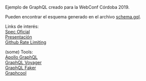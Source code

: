 Ejemplo de GraphQL creado para la WebConf Córdoba 2019.

Pueden encontrar el esquema generado en el archivo [schema.gql](https://github.com/amonsech/gql101/blob/master/graphql/schema.gql).

Links de interés:  
[Spec Oficial](https://graphql.github.io/graphql-spec/)  
[Presentación](https://docs.google.com/presentation/d/15Lo3_lSbXLwby4V6VsS-tRfAYJDrlL-V0m8e-zxFHaU/edit?usp=sharing)  
[Github Rate Limiting](https://developer.github.com/v4/guides/resource-limitations/)  

(some) Tools:  
[Apollo GraphQL](https://www.apollographql.com/)  
[GraphQL Voyager](https://apis.guru/graphql-voyager/)  
[GraphQL Faker](https://github.com/APIs-guru/graphql-faker)  
[Graphcool](https://www.graph.cool/)  

